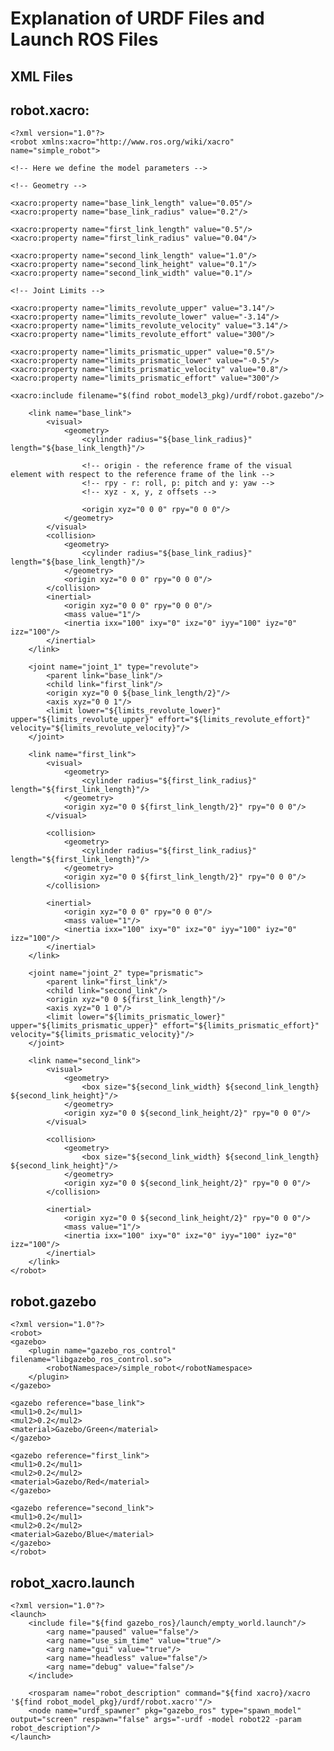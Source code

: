 # Explanation of URDF Files and Launch ROS Files

## XML Files
## robot.xacro:
    <?xml version="1.0"?>
    <robot xmlns:xacro="http://www.ros.org/wiki/xacro" name="simple_robot">

    <!-- Here we define the model parameters -->

    <!-- Geometry -->

    <xacro:property name="base_link_length" value="0.05"/>
    <xacro:property name="base_link_radius" value="0.2"/>

    <xacro:property name="first_link_length" value="0.5"/>
    <xacro:property name="first_link_radius" value="0.04"/>

    <xacro:property name="second_link_length" value="1.0"/>
    <xacro:property name="second_link_height" value="0.1"/>
    <xacro:property name="second_link_width" value="0.1"/>

    <!-- Joint Limits -->

    <xacro:property name="limits_revolute_upper" value="3.14"/>
    <xacro:property name="limits_revolute_lower" value="-3.14"/>
    <xacro:property name="limits_revolute_velocity" value="3.14"/>
    <xacro:property name="limits_revolute_effort" value="300"/>

    <xacro:property name="limits_prismatic_upper" value="0.5"/>
    <xacro:property name="limits_prismatic_lower" value="-0.5"/>
    <xacro:property name="limits_prismatic_velocity" value="0.8"/>
    <xacro:property name="limits_prismatic_effort" value="300"/>

    <xacro:include filename="$(find robot_model3_pkg)/urdf/robot.gazebo"/>

        <link name="base_link">
            <visual>
                <geometry>
                    <cylinder radius="${base_link_radius}" length="${base_link_length}"/>
                    
                    <!-- origin - the reference frame of the visual element with respect to the reference frame of the link -->
                    <!-- rpy - r: roll, p: pitch and y: yaw -->
                    <!-- xyz - x, y, z offsets -->

                    <origin xyz="0 0 0" rpy="0 0 0"/>
                </geometry>
            </visual>
            <collision>
                <geometry>
                    <cylinder radius="${base_link_radius}" length="${base_link_length}"/>
                </geometry>
                <origin xyz="0 0 0" rpy="0 0 0"/>
            </collision>
            <inertial>
                <origin xyz="0 0 0" rpy="0 0 0"/>
                <mass value="1"/>
                <inertia ixx="100" ixy="0" ixz="0" iyy="100" iyz="0" izz="100"/>
            </inertial>
        </link>

        <joint name="joint_1" type="revolute">
            <parent link="base_link"/>
            <child link="first_link"/>
            <origin xyz="0 0 ${base_link_length/2}"/>
            <axis xyz="0 0 1"/>
            <limit lower="${limits_revolute_lower}" upper="${limits_revolute_upper}" effort="${limits_revolute_effort}" velocity="${limits_revolute_velocity}"/>
        </joint>

        <link name="first_link">
            <visual>
                <geometry>
                    <cylinder radius="${first_link_radius}" length="${first_link_length}"/>
                </geometry>
                <origin xyz="0 0 ${first_link_length/2}" rpy="0 0 0"/>
            </visual>

            <collision>
                <geometry>
                    <cylinder radius="${first_link_radius}" length="${first_link_length}"/>
                </geometry>
                <origin xyz="0 0 ${first_link_length/2}" rpy="0 0 0"/>
            </collision>

            <inertial>
                <origin xyz="0 0 0" rpy="0 0 0"/>
                <mass value="1"/>
                <inertia ixx="100" ixy="0" ixz="0" iyy="100" iyz="0" izz="100"/>
            </inertial>
        </link>

        <joint name="joint_2" type="prismatic">
            <parent link="first_link"/>
            <child link="second_link"/>
            <origin xyz="0 0 ${first_link_length}"/>
            <axis xyz="0 1 0"/>
            <limit lower="${limits_prismatic_lower}" upper="${limits_prismatic_upper}" effort="${limits_prismatic_effort}" velocity="${limits_prismatic_velocity}"/>
        </joint>

        <link name="second_link">
            <visual>
                <geometry>
                    <box size="${second_link_width} ${second_link_length} ${second_link_height}"/>
                </geometry>
                <origin xyz="0 0 ${second_link_height/2}" rpy="0 0 0"/>
            </visual>

            <collision>
                <geometry>
                    <box size="${second_link_width} ${second_link_length} ${second_link_height}"/>
                </geometry>
                <origin xyz="0 0 ${second_link_height/2}" rpy="0 0 0"/>
            </collision>

            <inertial>
                <origin xyz="0 0 ${second_link_height/2}" rpy="0 0 0"/>
                <mass value="1"/>
                <inertia ixx="100" ixy="0" ixz="0" iyy="100" iyz="0" izz="100"/>
            </inertial>
        </link>
    </robot>

## robot.gazebo
    <?xml version="1.0"?>
    <robot>
    <gazebo>
        <plugin name="gazebo_ros_control" filename="libgazebo_ros_control.so">
            <robotNamespace>/simple_robot</robotNamespace>
        </plugin>
    </gazebo>

    <gazebo reference="base_link">
    <mul1>0.2</mul1>
    <mul2>0.2</mul2>
    <material>Gazebo/Green</material>
    </gazebo>

    <gazebo reference="first_link">
    <mul1>0.2</mul1>
    <mul2>0.2</mul2>
    <material>Gazebo/Red</material>
    </gazebo>

    <gazebo reference="second_link">
    <mul1>0.2</mul1>
    <mul2>0.2</mul2>
    <material>Gazebo/Blue</material>
    </gazebo>
    </robot>
## robot_xacro.launch
    <?xml version="1.0"?>
    <launch>
        <include file="${find gazebo_ros}/launch/empty_world.launch"/>
            <arg name="paused" value="false"/>
            <arg name="use_sim_time" value="true"/>
            <arg name="gui" value="true"/>
            <arg name="headless" value="false"/>
            <arg name="debug" value="false"/>
        </include>

        <rosparam name="robot_description" command="${find xacro}/xacro '${find robot_model_pkg}/urdf/robot.xacro'"/>
        <node name="urdf_spawner" pkg="gazebo_ros" type="spawn_model"  output="screen" respawn="false" args="-urdf -model robot22 -param robot_description"/>
    </launch>